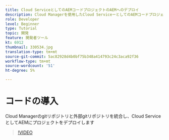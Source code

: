 ```yaml
---
title: Cloud ServiceとしてのAEMコードプロジェクトのAEMへのデプロイ
description: Cloud Managerを使用したCloud ServiceーとしてのAEMコードプロジェクトのAEMへのデプロイを参照してください。
role: Developer
level: Beginner
type: Tutorial
topic: 開発
feature: 開発者ツール
kt: 6912
thumbnail: 330534.jpg
translation-type: tm+mt
source-git-commit: 5ac82928d4b0bf75b348a414793c24c3aca92f36
workflow-type: tm+mt
source-wordcount: '51'
ht-degree: 5%

---
```



# コードの導入

Cloud Managerのgitリポジトリと外部gitリポジトリを統合し、Cloud ServiceとしてAEMにプロジェクトをデプロイします

>[!VIDEO](https://video.tv.adobe.com/v/330534/?quality=12&learn=on)